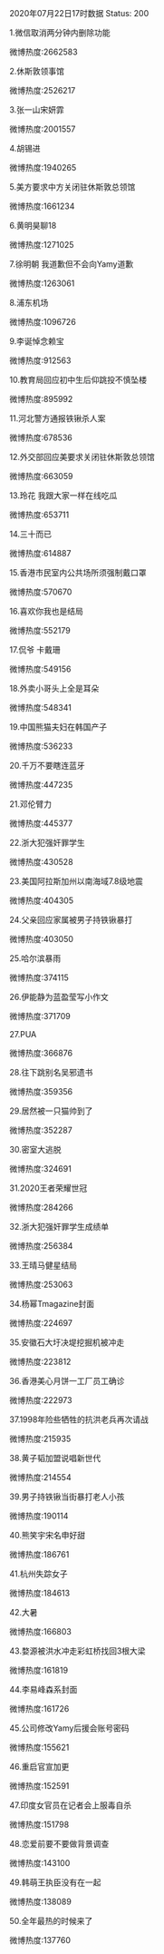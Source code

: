 2020年07月22日17时数据
Status: 200

1.微信取消两分钟内删除功能

微博热度:2662583

2.休斯敦领事馆

微博热度:2526217

3.张一山宋妍霏

微博热度:2001557

4.胡锡进

微博热度:1940265

5.美方要求中方关闭驻休斯敦总领馆

微博热度:1661234

6.黄明昊聊18

微博热度:1271025

7.徐明朝 我道歉但不会向Yamy道歉

微博热度:1263061

8.浦东机场

微博热度:1096726

9.李诞悼念赖宝

微博热度:912563

10.教育局回应初中生后仰跳投不慎坠楼

微博热度:895992

11.河北警方通报铁锹杀人案

微博热度:678536

12.外交部回应美要求关闭驻休斯敦总领馆

微博热度:663059

13.玲花 我跟大家一样在线吃瓜

微博热度:653711

14.三十而已

微博热度:614887

15.香港市民室内公共场所须强制戴口罩

微博热度:570670

16.喜欢你我也是结局

微博热度:552179

17.侃爷 卡戴珊

微博热度:549156

18.外卖小哥头上全是耳朵

微博热度:548341

19.中国熊猫夫妇在韩国产子

微博热度:536233

20.千万不要瞎连蓝牙

微博热度:447235

21.邓伦臂力

微博热度:445377

22.浙大犯强奸罪学生

微博热度:430528

23.美国阿拉斯加州以南海域7.8级地震

微博热度:404305

24.父亲回应家属被男子持铁锹暴打

微博热度:403050

25.哈尔滨暴雨

微博热度:374115

26.伊能静为蓝盈莹写小作文

微博热度:371709

27.PUA

微博热度:366876

28.往下跳别名吴邪遗书

微博热度:359356

29.居然被一只猫帅到了

微博热度:352287

30.密室大逃脱

微博热度:324691

31.2020王者荣耀世冠

微博热度:284266

32.浙大犯强奸罪学生成绩单

微博热度:256384

33.王晴马健星结局

微博热度:253063

34.杨幂Tmagazine封面

微博热度:224697

35.安徽石大圩决堤挖掘机被冲走

微博热度:223812

36.香港美心月饼一工厂员工确诊

微博热度:222973

37.1998年险些牺牲的抗洪老兵再次请战

微博热度:215935

38.黄子韬加盟说唱新世代

微博热度:214554

39.男子持铁锹当街暴打老人小孩

微博热度:190114

40.熊笑宇宋名申好甜

微博热度:186761

41.杭州失踪女子

微博热度:184613

42.大暑

微博热度:166803

43.婺源被洪水冲走彩虹桥找回3根大梁

微博热度:161819

44.李易峰森系封面

微博热度:161726

45.公司修改Yamy后援会账号密码

微博热度:155621

46.重启官宣加更

微博热度:152591

47.印度女官员在记者会上服毒自杀

微博热度:151798

48.恋爱前要不要做背景调查

微博热度:143100

49.韩萌王执臣没有在一起

微博热度:138089

50.全年最热的时候来了

微博热度:137760

